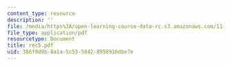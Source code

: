 ```yaml
---
content_type: resource
description: ''
file: /media/https%3A/open-learning-course-data-rc.s3.amazonaws.com/11-204-planning-communications-and-digital-media-fall-2004/386f0d9b8a1a5c5358428958916dbe7e_rec5.pdf
file_type: application/pdf
resourcetype: Document
title: rec5.pdf
uid: 386f0d9b-8a1a-5c53-5842-8958916dbe7e
---
```


